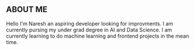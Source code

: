 ## ABOUT ME

Hello I'm Naresh an aspiring developer looking for improvments. I am currently pursing my under grad degree in AI and Data Science. I am currently learning to do machine learning and frontend projects in the mean time.

<!--
**Naresh-013/Naresh-013** is a ✨ _special_ ✨ repository because its `README.md` (this file) appears on your GitHub profile.

Here are some ideas to get you started:

- 🔭 I’m currently working on ...
- 🌱 I’m currently learning ...
- 👯 I’m looking to collaborate on ...
- 🤔 I’m looking for help with ...
- 💬 Ask me about ...
- 📫 How to reach me: ...
- 😄 Pronouns: ...
- ⚡ Fun fact: ...
-->
